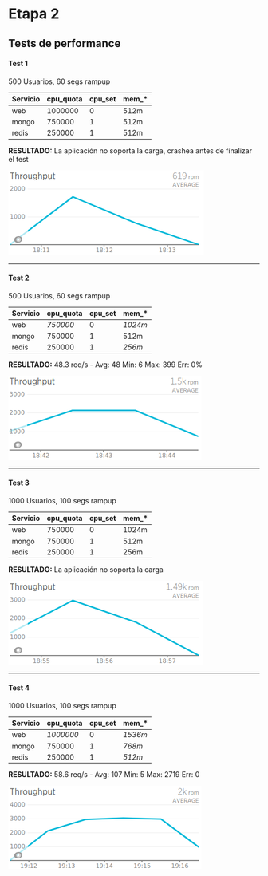 # Etapa 2

## Tests de performance

#### Test 1
500 Usuarios, 60 segs rampup

Servicio | cpu_quota | cpu_set | mem_*
---------|-----------|---------|-----
web | 1000000 | 0 | 512m
mongo | 750000 | 1 | 512m
redis | 250000 | 1 | 512m

**RESULTADO:** La aplicación no soporta la carga, crashea antes de finalizar el test

![Test nr 1](img/test1_newrelic.png)
_____________________
#### Test 2
500 Usuarios, 60 segs rampup

Servicio | cpu_quota | cpu_set | mem_*
---------|-----------|---------|-----
web | _750000_ | 0 | _1024m_
mongo | 750000 | 1 | 512m
redis | 250000 | 1 | _256m_

**RESULTADO:** 48.3 req/s - Avg: 48 Min: 6 Max: 399 Err: 0%

![Test nr 2](img/test2_newrelic.png)
_____________________
#### Test 3
1000 Usuarios, 100 segs rampup

Servicio | cpu_quota | cpu_set | mem_*
---------|-----------|---------|-----
web | 750000 | 0 | 1024m
mongo | 750000 | 1 | 512m
redis | 250000 | 1 | 256m

**RESULTADO:** La aplicación no soporta la carga

![Test nr 3](img/test3_newrelic.png)
_____________________
#### Test 4
1000 Usuarios, 100 segs rampup

Servicio | cpu_quota | cpu_set | mem_*
---------|-----------|---------|-----
web | _1000000_ | 0 | _1536m_
mongo | 750000 | 1 | _768m_
redis | 250000 | 1 | _512m_

**RESULTADO:** 58.6 req/s - Avg: 107 Min: 5 Max: 2719 Err: 0

![Test nr 4](img/test4_newrelic.png)
